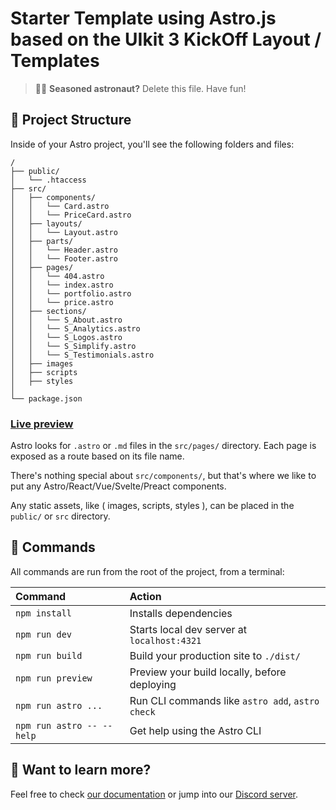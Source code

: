 # Starter Template using Astro.js based on the UIkit 3 KickOff Layout / Templates 

<!-- [![Open in StackBlitz](https://developer.stackblitz.com/img/open_in_stackblitz.svg)](https://stackblitz.com/github/withastro/astro/tree/latest/examples/basics)
[![Open with CodeSandbox](https://assets.codesandbox.io/github/button-edit-lime.svg)](https://codesandbox.io/p/sandbox/github/withastro/astro/tree/latest/examples/basics)
[![Open in GitHub Codespaces](https://github.com/codespaces/badge.svg)](https://codespaces.new/withastro/astro?devcontainer_path=.devcontainer/basics/devcontainer.json) -->

> 🧑‍🚀 **Seasoned astronaut?** Delete this file. Have fun!

<!-- ![just-the-basics](https://github.com/withastro/astro/assets/2244813/a0a5533c-a856-4198-8470-2d67b1d7c554) -->

## 🚀 Project Structure

Inside of your Astro project, you'll see the following folders and files:

```
/
├── public/
│   └── .htaccess
├── src/
│   ├── components/
│   │   └── Card.astro
│   │   └── PriceCard.astro
│   ├── layouts/
│   │   └── Layout.astro
│   ├── parts/
│   │   └── Header.astro
│   │   └── Footer.astro
│   ├── pages/
│   │   └── 404.astro
│   │   └── index.astro
│   │   └── portfolio.astro
│   │   └── price.astro
│   ├── sections/
│   │   └── S_About.astro
│   │   └── S_Analytics.astro
│   │   └── S_Logos.astro
│   │   └── S_Simplify.astro
│   │   └── S_Testimonials.astro
│   ├── images 
│   ├── scripts
│   ├── styles
│
└── package.json
```

### [Live preview](https://uk-kickoff.netlify.app/)

Astro looks for `.astro` or `.md` files in the `src/pages/` directory. Each page is exposed as a route based on its file name.

There's nothing special about `src/components/`, but that's where we like to put any Astro/React/Vue/Svelte/Preact components.

Any static assets, like ( images, scripts, styles ), can be placed in the `public/` or `src` directory.

## 🧞 Commands

All commands are run from the root of the project, from a terminal:

| Command                   | Action                                           |
| :------------------------ | :----------------------------------------------- |
| `npm install`             | Installs dependencies                            |
| `npm run dev`             | Starts local dev server at `localhost:4321`      |
| `npm run build`           | Build your production site to `./dist/`          |
| `npm run preview`         | Preview your build locally, before deploying     |
| `npm run astro ...`       | Run CLI commands like `astro add`, `astro check` |
| `npm run astro -- --help` | Get help using the Astro CLI                     |

## 👀 Want to learn more?

Feel free to check [our documentation](https://docs.astro.build) or jump into our [Discord server](https://astro.build/chat).
